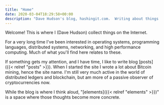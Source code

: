 ```yaml
---
title: "Home"
date: 2020-03-04T18:29:58+00:00
description: "Dave Hudson's blog, hashingit.com.  Writing about things I find interesting in the world of engineering."
---
```

Welcome!  This is where I (Dave Hudson) collect things on the Internet.

For a very long time I've been interested in operating systems, programming languages, distributed systems,
networking, and high performance computing.  Much of what you'll find here relates to these.


If something gets my attention, and I have time, I like to write blog [posts]({{< relref "posts" >}}).  When I
started the site I wrote a lot about Bitcoin mining, hence the site name.  I'm still very much active in
the world of distributed ledgers and blockchain, but am more of a passive observer of cryptocurrencies now.

While the blog is where I think aloud, "[elements]({{< relref "elements" >}})" is a space where those thoughts become
more concrete.

